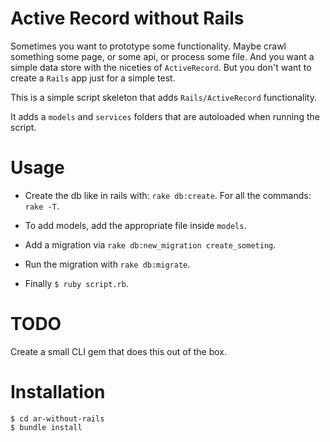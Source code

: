# Active Record without Rails
Sometimes you want to prototype some functionality. Maybe crawl something some page, or some api, or process some file. And you want a simple data store with the niceties of `ActiveRecord`. But you don't want to create a `Rails` app just for a simple test.

This is a simple script skeleton that adds `Rails/ActiveRecord` functionality.

It adds a `models` and `services` folders that are autoloaded when running the script.

# Usage

* Create the db like in rails with: `rake db:create`. For all the commands: `rake -T`.

* To add models, add the appropriate file inside `models`.

* Add a migration via `rake db:new_migration create_someting`.

* Run the migration with `rake db:migrate`.

* Finally `$ ruby script.rb`.

# TODO

Create a small CLI gem that does this out of the box.

# Installation

```
$ cd ar-without-rails
$ bundle install
```
